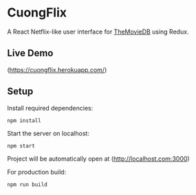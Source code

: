 # CuongFlix

A React Netflix-like user interface for [TheMovieDB](https://www.themoviedb.org) using Redux.

## Live Demo

(https://cuongflix.herokuapp.com/)

## Setup

Install required dependencies:

```
npm install
```

Start the server on localhost:

```
npm start
```

Project will be automatically open at (http://localhost.com:3000)

For production build:

```
npm run build
```
